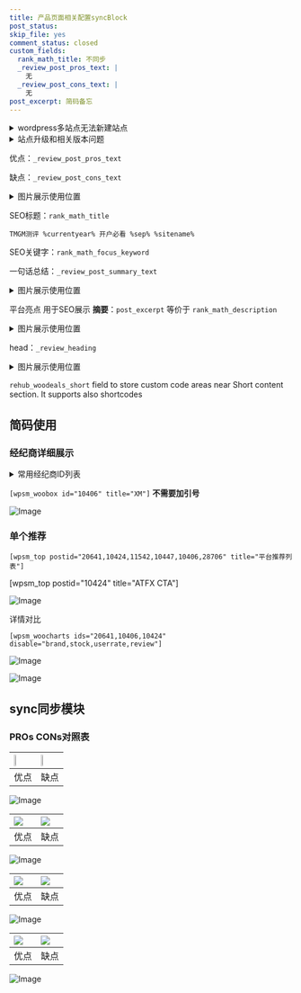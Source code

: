 ```yaml
---
title: 产品页面相关配置syncBlock
post_status: 
skip_file: yes
comment_status: closed
custom_fields:
  rank_math_title: 不同步
  _review_post_pros_text: |
    无
  _review_post_cons_text: |
    无
post_excerpt: 简码备忘
---
```

<details><summary>wordpress多站点无法新建站点</summary>

<li>和报错需要清理cookies一样的原因</li>
<li>wp-config.php里面<code>define( 'SUBDOMAIN_INSTALL', false );//子域名安装</code></li>
<li>新建子站点是用<code>define( 'SUBDOMAIN_INSTALL', true);//子域名安装</code> 完成以后，改成<code>false</code></li>
</details>

<details><summary>站点升级和相关版本问题</summary>

<p>wordpress：5.9.9
woocommerce：7.5.1
出现问题的地方：主题选项里面>><strong>Product layout >>compact style</strong></p>
<p>如何出现没有用过的字段 导致无法保存。先导出配置 然后进行修改，后面再次恢复即可。</p>
<p>出现部分字段无法显示时，需要返回默认布局后，对产品进行保存就好了。</p>
<p></p>
</details>

优点：`_review_post_pros_text`

缺点：`_review_post_cons_text`

<details><summary>图片展示使用位置</summary>

<img src="https://prod-files-secure.s3.us-west-2.amazonaws.com/39ed1227-6d7d-4570-be36-9ccd4a2c4241/f51d3d83-55d4-4bdf-9604-f37ec77ab556/Untitled.png?X-Amz-Algorithm=AWS4-HMAC-SHA256&X-Amz-Content-Sha256=UNSIGNED-PAYLOAD&X-Amz-Credential=ASIAZI2LB4665KVCRYCM%2F20250830%2Fus-west-2%2Fs3%2Faws4_request&X-Amz-Date=20250830T165529Z&X-Amz-Expires=3600&X-Amz-Security-Token=IQoJb3JpZ2luX2VjEID%2F%2F%2F%2F%2F%2F%2F%2F%2F%2FwEaCXVzLXdlc3QtMiJGMEQCIA8GgT0U2rM5%2FFbwCVAnOA%2FC4iAe2QHYLvNoe8KLCHJXAiB3dkObnZ9XJ2WbMoOE7%2F791hF7R19DbjcysrnXXRYMaSqIBAjZ%2F%2F%2F%2F%2F%2F%2F%2F%2F%2F8BEAAaDDYzNzQyMzE4MzgwNSIMgY%2F71imwAoua9WkaKtwDDa1PopO5BknNFz262fQkjeVar4Fp47ffa4gtfpUJcOqMDjZ7UwVoe1CCcUPrsN1Q3tTYh6tHeThTF29VxnFkjsBrl3cBIKFd9hoYfMQMkSm%2FxsdvyYeS1no2%2B5kiOKjsQ0l%2BZVNthD9qKT5EBc%2FRopqOhM0KHJ14MjgKa5Duk3Osq4a0GOsk8c7t9As%2FOEQ%2BUJqGtjZOoAho%2BdhpMKtkvj6%2FLkf14K6yDKxKAA2YzYmIeGGiUGEvqsgf9%2Fd21S2gs6riXLFSWmCw8SQIFvj8T%2FGdhjiUp5fr5IWKGSFjhF7DtHiOEqTY1bZ%2Fv9Finujki45wLw0w9Cbm8mTKnj5N0woIJk4Uw2BdK%2BFmkqyBuVTQLx2DnkXhV4pNdtNnlc507DFidMa4k51r0omOwov6ZE1ROtn4DVxInCLudHVEdYqu5j4J0jGsFW5utkb2pD3BDNFuUXXR6PF8kaKSbEFirKfQvdFzE0MR0ehNLyo4BhirEdKy1ITayPbjGLOgkzbudWDHcyrR%2BqJQvd57d2jsVwUY0Uc2b0om%2FMY%2F1Zj%2F2aam5LuAyratQVBl%2FSZ35DhksOAgcAD5%2BspVoe6btqmIZjGGU9j2Z%2BgD3it4ED76Hhdt7xMNd9aiFTIu99swocjMxQY6pgHXwLaOBdzIdhJEEv1vfvdUkqxB0Ky5VRos7p3ss0TlUxGb71vSjqeLsbAQ52dB%2F5qL%2F%2FMYi3TsmWiql4BPXWREecBcx2HE6%2FXqM00AHqgGdMBERaeqmwfJih5HEEbXZqfmhg1Y2WaMY0vlBtEYp3L2UhVpaaTPRMQcaJd18EJAhsqfpuJy9SR6khd87GuacBvmW1m8P2%2BAT1mtv50EN5AVkw%2FaPn%2Bt&X-Amz-Signature=5071fbc01a793a7252bc8ec42dcb08e73dbf72b990081ba35fcbda3ce0d7fda6&X-Amz-SignedHeaders=host&x-amz-checksum-mode=ENABLED&x-id=GetObject" alt="Image">
</details>

SEO标题：`rank_math_title`

`TMGM测评 %currentyear% 开户必看 %sep% %sitename%`

SEO关键字：`rank_math_focus_keyword`

一句话总结：`_review_post_summary_text`

<details><summary>图片展示使用位置</summary>

<img src="https://prod-files-secure.s3.us-west-2.amazonaws.com/39ed1227-6d7d-4570-be36-9ccd4a2c4241/4b96a922-296c-4f4e-8630-d1c870cbce01/Untitled.png?X-Amz-Algorithm=AWS4-HMAC-SHA256&X-Amz-Content-Sha256=UNSIGNED-PAYLOAD&X-Amz-Credential=ASIAZI2LB466SWG56FLU%2F20250830%2Fus-west-2%2Fs3%2Faws4_request&X-Amz-Date=20250830T165530Z&X-Amz-Expires=3600&X-Amz-Security-Token=IQoJb3JpZ2luX2VjEIH%2F%2F%2F%2F%2F%2F%2F%2F%2F%2FwEaCXVzLXdlc3QtMiJHMEUCIQCQ8diPvvIGq%2FZD8THm9Xije6jitBSyRBcki3JjMZSkwgIgDkXa47MHfXamNSs7YghDD5ivDdAD4UTTKK9SSh5q97EqiAQI2f%2F%2F%2F%2F%2F%2F%2F%2F%2F%2FARAAGgw2Mzc0MjMxODM4MDUiDMVBGUjpD2Xz7%2BOoAircA84KS9e3SU8hgNdlB9lXC8WYM1M2hqIyZBDq%2FLdtrH7jmOKoGk8vQ3SZF7ARDDixoDZtv9uCLpldaWb2w1JbbekClnMLEY8V0ayLvttpdYIsHaajH9g8Y6BWCz%2BBVmtddnwA6dbtHQNSjO8x5dJdn7Hk6J3ulmEuNxRRHWyqzVwhBatSrEHyNueaEFKSUMmrgtygJboJ2nranZz5%2BMeTDfZ3hRlInK4v%2FQpNFHGPyLdxeAGG%2Fw%2FMJC92V%2BsSgRwGrX6m6vFCLopLNf9NEhwcXF%2FkNGYvkJ%2BibxoMLj8fFsC2Xc1eNL93pcRHmMvtEvqQ5zptaQSzcu6CrSFbTrmmxUQWUW%2BoPh2sMcqwuc7l8CYWQA0F2Mowx11jvl%2B5Lb%2B0KEWfQYaVG4GPdTp3BEa3rW2GJr6be%2FTFPub%2FanwStAMGDI98Th24BUZ021HXhmFytqojuCEq8q2MpYTzawnsAGINkrjK%2BClavvW8KkkN%2BUrCoqQIfY8owbFELFANLvmitdPic2Ni239MCKx3Qr8A11nQ62KNEufCsIpqDvIhb50POzOCpsaMYtj%2BrzzkovjtI1xE4naIXlCH00rwoqE%2BsKjUt5HjHOLYcdiTA6%2B3hDeGN%2BDK0mWVrG7xtEI%2FMKrJzMUGOqUBPwGbMo%2FK5dKARNF1P2GGsauJitbBPPOI5lyuPhQqNM6U2jpAk2hyNcPklYMk1kQd9vz8QQMmqgXeVZKHvQJTo8Dr6V9KglJRGHXfG4mUK8Q%2BFU17NeY3OsVUp46Xf7TOzFnWyaQ9nVhhMVnUhAOOCPNx75%2FhaKgCtLgGrNzlpvTfzqy%2BW4q%2FKT%2BdrWn%2FW0hm5e82FY0gX4CIqogNSUsyGA5xwlF9&X-Amz-Signature=075865c2fd459fe5f371040969bd8cf079c36860a34013edcd1f6f9240c12d5c&X-Amz-SignedHeaders=host&x-amz-checksum-mode=ENABLED&x-id=GetObject" alt="Image">
</details>

平台亮点 用于SEO展示 **摘要**：`post_excerpt`  等价于 `rank_math_description`

<details><summary>图片展示使用位置</summary>

<img src="https://prod-files-secure.s3.us-west-2.amazonaws.com/39ed1227-6d7d-4570-be36-9ccd4a2c4241/1ee11f63-b60a-4dfe-a7a7-d58ff23b5d88/Untitled.png?X-Amz-Algorithm=AWS4-HMAC-SHA256&X-Amz-Content-Sha256=UNSIGNED-PAYLOAD&X-Amz-Credential=ASIAZI2LB4665HQNXQZV%2F20250830%2Fus-west-2%2Fs3%2Faws4_request&X-Amz-Date=20250830T165530Z&X-Amz-Expires=3600&X-Amz-Security-Token=IQoJb3JpZ2luX2VjEIH%2F%2F%2F%2F%2F%2F%2F%2F%2F%2FwEaCXVzLXdlc3QtMiJIMEYCIQD%2BdPPgvfNOP%2BQ36HLUCkr%2Fk9EZ7L0QmpjcyGeMPykOvwIhAIH65ToMx43ba5tI8Qo96zDXSRYrSyrfit1%2F9y1c2oYnKogECNn%2F%2F%2F%2F%2F%2F%2F%2F%2F%2FwEQABoMNjM3NDIzMTgzODA1IgyH16zLTQ3rsqzkDSgq3ANVguC%2F0RZa%2BtjDjClcJFCkr%2FU%2FrKWPevdMHe4YdVZL9G%2FUsjN0mh%2B%2FhNXeYAw%2Br6Kfwr6y9GSBSpizhC7%2FLUqHxxD4pe3GZ6k%2BHLZ36lX6%2FEKFPkdg6w492B0sGwR9GS1TkRf0j7MruEkbFznzMSgC79FuyIjF4h6Nrrx9t25YcQ8%2F%2FL3bDnoSrQvk17bGHrb25XfsYP0rt3UFv2yLdmOaPCQF2m6m7Rd4CgvqBnZt3FRKjaUftzutLx56A55IdrzTwGujgPAlnpnqnbzwPZf8E3zHJUwJzVKpnJoYXnl97bmgLMEFHCdVSu7esHOV7Mzks3zEPLEfr9zlwVLvCcyEvmvfB0MTvvMEe%2BS%2FMTbFIRqlvdohbZw7tza%2F3rJVTLD73cUzyWLnuo3pUgg6CB6ky6UK4BblBzXyXhak%2F1BBJh3lX7%2FQOH7l1tb5GidKcAwO2A8PCmNW5TWOmFEsiNMDTEeyzB2hCyMWLHTkfEeJI6amcYTXsZiiguVEAhjHjWrUd3oSHk7qneQLTiNKOXtSmCWA5CqaS8D%2FVYeHT5AFGM6cq4SQ8qhLVAo7ARWySX72aEAaPO7nRzwSi9HmxQSFYQMbvocM8YSkdiWSVyT2VasHs62PI6iwufziJzCAyczFBjqkAQKgd8WLU61W7YLjg03Lb0j78pG%2FiUGFZUOZLtIrXIhKoBmQ2hhyuBZdr6rrH8spgklF4Xu4eUvWwNshrGUPrTd7f5BIuoNeOMrPYqave0NgHzAQUaMU3DycSeCc4Yjo7fR7gx09Z4bawQoEiU93M%2FA3kt%2BSE3Umyn%2FwjDOuG2drGBM0nxcQZu3hI6tLXCFj%2Bd2I7hbiMSkxuG5BEnPkRJYQEr8h&X-Amz-Signature=7c28a241f83b954440f0d59a3d7fc1ed587fb5e78f12889386c99fb722cdf464&X-Amz-SignedHeaders=host&x-amz-checksum-mode=ENABLED&x-id=GetObject" alt="Image">
<img src="https://prod-files-secure.s3.us-west-2.amazonaws.com/39ed1227-6d7d-4570-be36-9ccd4a2c4241/ad4118b5-78d8-4fbe-801e-3b29b5d99c01/Untitled.png?X-Amz-Algorithm=AWS4-HMAC-SHA256&X-Amz-Content-Sha256=UNSIGNED-PAYLOAD&X-Amz-Credential=ASIAZI2LB4665HQNXQZV%2F20250830%2Fus-west-2%2Fs3%2Faws4_request&X-Amz-Date=20250830T165530Z&X-Amz-Expires=3600&X-Amz-Security-Token=IQoJb3JpZ2luX2VjEIH%2F%2F%2F%2F%2F%2F%2F%2F%2F%2FwEaCXVzLXdlc3QtMiJIMEYCIQD%2BdPPgvfNOP%2BQ36HLUCkr%2Fk9EZ7L0QmpjcyGeMPykOvwIhAIH65ToMx43ba5tI8Qo96zDXSRYrSyrfit1%2F9y1c2oYnKogECNn%2F%2F%2F%2F%2F%2F%2F%2F%2F%2FwEQABoMNjM3NDIzMTgzODA1IgyH16zLTQ3rsqzkDSgq3ANVguC%2F0RZa%2BtjDjClcJFCkr%2FU%2FrKWPevdMHe4YdVZL9G%2FUsjN0mh%2B%2FhNXeYAw%2Br6Kfwr6y9GSBSpizhC7%2FLUqHxxD4pe3GZ6k%2BHLZ36lX6%2FEKFPkdg6w492B0sGwR9GS1TkRf0j7MruEkbFznzMSgC79FuyIjF4h6Nrrx9t25YcQ8%2F%2FL3bDnoSrQvk17bGHrb25XfsYP0rt3UFv2yLdmOaPCQF2m6m7Rd4CgvqBnZt3FRKjaUftzutLx56A55IdrzTwGujgPAlnpnqnbzwPZf8E3zHJUwJzVKpnJoYXnl97bmgLMEFHCdVSu7esHOV7Mzks3zEPLEfr9zlwVLvCcyEvmvfB0MTvvMEe%2BS%2FMTbFIRqlvdohbZw7tza%2F3rJVTLD73cUzyWLnuo3pUgg6CB6ky6UK4BblBzXyXhak%2F1BBJh3lX7%2FQOH7l1tb5GidKcAwO2A8PCmNW5TWOmFEsiNMDTEeyzB2hCyMWLHTkfEeJI6amcYTXsZiiguVEAhjHjWrUd3oSHk7qneQLTiNKOXtSmCWA5CqaS8D%2FVYeHT5AFGM6cq4SQ8qhLVAo7ARWySX72aEAaPO7nRzwSi9HmxQSFYQMbvocM8YSkdiWSVyT2VasHs62PI6iwufziJzCAyczFBjqkAQKgd8WLU61W7YLjg03Lb0j78pG%2FiUGFZUOZLtIrXIhKoBmQ2hhyuBZdr6rrH8spgklF4Xu4eUvWwNshrGUPrTd7f5BIuoNeOMrPYqave0NgHzAQUaMU3DycSeCc4Yjo7fR7gx09Z4bawQoEiU93M%2FA3kt%2BSE3Umyn%2FwjDOuG2drGBM0nxcQZu3hI6tLXCFj%2Bd2I7hbiMSkxuG5BEnPkRJYQEr8h&X-Amz-Signature=04be096ff7563a754e79adecfb0f7f7198aafb45e72f25dec11bf34178945237&X-Amz-SignedHeaders=host&x-amz-checksum-mode=ENABLED&x-id=GetObject" alt="Image">
<img src="https://prod-files-secure.s3.us-west-2.amazonaws.com/39ed1227-6d7d-4570-be36-9ccd4a2c4241/a38cf7c9-a79c-4b64-9e94-13589fe0758b/Untitled.png?X-Amz-Algorithm=AWS4-HMAC-SHA256&X-Amz-Content-Sha256=UNSIGNED-PAYLOAD&X-Amz-Credential=ASIAZI2LB4665HQNXQZV%2F20250830%2Fus-west-2%2Fs3%2Faws4_request&X-Amz-Date=20250830T165530Z&X-Amz-Expires=3600&X-Amz-Security-Token=IQoJb3JpZ2luX2VjEIH%2F%2F%2F%2F%2F%2F%2F%2F%2F%2FwEaCXVzLXdlc3QtMiJIMEYCIQD%2BdPPgvfNOP%2BQ36HLUCkr%2Fk9EZ7L0QmpjcyGeMPykOvwIhAIH65ToMx43ba5tI8Qo96zDXSRYrSyrfit1%2F9y1c2oYnKogECNn%2F%2F%2F%2F%2F%2F%2F%2F%2F%2FwEQABoMNjM3NDIzMTgzODA1IgyH16zLTQ3rsqzkDSgq3ANVguC%2F0RZa%2BtjDjClcJFCkr%2FU%2FrKWPevdMHe4YdVZL9G%2FUsjN0mh%2B%2FhNXeYAw%2Br6Kfwr6y9GSBSpizhC7%2FLUqHxxD4pe3GZ6k%2BHLZ36lX6%2FEKFPkdg6w492B0sGwR9GS1TkRf0j7MruEkbFznzMSgC79FuyIjF4h6Nrrx9t25YcQ8%2F%2FL3bDnoSrQvk17bGHrb25XfsYP0rt3UFv2yLdmOaPCQF2m6m7Rd4CgvqBnZt3FRKjaUftzutLx56A55IdrzTwGujgPAlnpnqnbzwPZf8E3zHJUwJzVKpnJoYXnl97bmgLMEFHCdVSu7esHOV7Mzks3zEPLEfr9zlwVLvCcyEvmvfB0MTvvMEe%2BS%2FMTbFIRqlvdohbZw7tza%2F3rJVTLD73cUzyWLnuo3pUgg6CB6ky6UK4BblBzXyXhak%2F1BBJh3lX7%2FQOH7l1tb5GidKcAwO2A8PCmNW5TWOmFEsiNMDTEeyzB2hCyMWLHTkfEeJI6amcYTXsZiiguVEAhjHjWrUd3oSHk7qneQLTiNKOXtSmCWA5CqaS8D%2FVYeHT5AFGM6cq4SQ8qhLVAo7ARWySX72aEAaPO7nRzwSi9HmxQSFYQMbvocM8YSkdiWSVyT2VasHs62PI6iwufziJzCAyczFBjqkAQKgd8WLU61W7YLjg03Lb0j78pG%2FiUGFZUOZLtIrXIhKoBmQ2hhyuBZdr6rrH8spgklF4Xu4eUvWwNshrGUPrTd7f5BIuoNeOMrPYqave0NgHzAQUaMU3DycSeCc4Yjo7fR7gx09Z4bawQoEiU93M%2FA3kt%2BSE3Umyn%2FwjDOuG2drGBM0nxcQZu3hI6tLXCFj%2Bd2I7hbiMSkxuG5BEnPkRJYQEr8h&X-Amz-Signature=4676406a02951d39b7d4b9d0430015503788cc75bf17e11ecac1ca582c67fe37&X-Amz-SignedHeaders=host&x-amz-checksum-mode=ENABLED&x-id=GetObject" alt="Image">
<img src="https://prod-files-secure.s3.us-west-2.amazonaws.com/39ed1227-6d7d-4570-be36-9ccd4a2c4241/7da6fc1e-d2ac-42ae-8c75-cb5749aa18f6/Untitled.png?X-Amz-Algorithm=AWS4-HMAC-SHA256&X-Amz-Content-Sha256=UNSIGNED-PAYLOAD&X-Amz-Credential=ASIAZI2LB4665HQNXQZV%2F20250830%2Fus-west-2%2Fs3%2Faws4_request&X-Amz-Date=20250830T165530Z&X-Amz-Expires=3600&X-Amz-Security-Token=IQoJb3JpZ2luX2VjEIH%2F%2F%2F%2F%2F%2F%2F%2F%2F%2FwEaCXVzLXdlc3QtMiJIMEYCIQD%2BdPPgvfNOP%2BQ36HLUCkr%2Fk9EZ7L0QmpjcyGeMPykOvwIhAIH65ToMx43ba5tI8Qo96zDXSRYrSyrfit1%2F9y1c2oYnKogECNn%2F%2F%2F%2F%2F%2F%2F%2F%2F%2FwEQABoMNjM3NDIzMTgzODA1IgyH16zLTQ3rsqzkDSgq3ANVguC%2F0RZa%2BtjDjClcJFCkr%2FU%2FrKWPevdMHe4YdVZL9G%2FUsjN0mh%2B%2FhNXeYAw%2Br6Kfwr6y9GSBSpizhC7%2FLUqHxxD4pe3GZ6k%2BHLZ36lX6%2FEKFPkdg6w492B0sGwR9GS1TkRf0j7MruEkbFznzMSgC79FuyIjF4h6Nrrx9t25YcQ8%2F%2FL3bDnoSrQvk17bGHrb25XfsYP0rt3UFv2yLdmOaPCQF2m6m7Rd4CgvqBnZt3FRKjaUftzutLx56A55IdrzTwGujgPAlnpnqnbzwPZf8E3zHJUwJzVKpnJoYXnl97bmgLMEFHCdVSu7esHOV7Mzks3zEPLEfr9zlwVLvCcyEvmvfB0MTvvMEe%2BS%2FMTbFIRqlvdohbZw7tza%2F3rJVTLD73cUzyWLnuo3pUgg6CB6ky6UK4BblBzXyXhak%2F1BBJh3lX7%2FQOH7l1tb5GidKcAwO2A8PCmNW5TWOmFEsiNMDTEeyzB2hCyMWLHTkfEeJI6amcYTXsZiiguVEAhjHjWrUd3oSHk7qneQLTiNKOXtSmCWA5CqaS8D%2FVYeHT5AFGM6cq4SQ8qhLVAo7ARWySX72aEAaPO7nRzwSi9HmxQSFYQMbvocM8YSkdiWSVyT2VasHs62PI6iwufziJzCAyczFBjqkAQKgd8WLU61W7YLjg03Lb0j78pG%2FiUGFZUOZLtIrXIhKoBmQ2hhyuBZdr6rrH8spgklF4Xu4eUvWwNshrGUPrTd7f5BIuoNeOMrPYqave0NgHzAQUaMU3DycSeCc4Yjo7fR7gx09Z4bawQoEiU93M%2FA3kt%2BSE3Umyn%2FwjDOuG2drGBM0nxcQZu3hI6tLXCFj%2Bd2I7hbiMSkxuG5BEnPkRJYQEr8h&X-Amz-Signature=24c6590e89b05f9e7afd42978e859fe89a6931303ffb933bc919c6c6c9f1bb55&X-Amz-SignedHeaders=host&x-amz-checksum-mode=ENABLED&x-id=GetObject" alt="Image">
<img src="https://prod-files-secure.s3.us-west-2.amazonaws.com/39ed1227-6d7d-4570-be36-9ccd4a2c4241/7e97f40a-eaee-47f5-b2f9-475f96808fa7/Untitled.png?X-Amz-Algorithm=AWS4-HMAC-SHA256&X-Amz-Content-Sha256=UNSIGNED-PAYLOAD&X-Amz-Credential=ASIAZI2LB4665HQNXQZV%2F20250830%2Fus-west-2%2Fs3%2Faws4_request&X-Amz-Date=20250830T165530Z&X-Amz-Expires=3600&X-Amz-Security-Token=IQoJb3JpZ2luX2VjEIH%2F%2F%2F%2F%2F%2F%2F%2F%2F%2FwEaCXVzLXdlc3QtMiJIMEYCIQD%2BdPPgvfNOP%2BQ36HLUCkr%2Fk9EZ7L0QmpjcyGeMPykOvwIhAIH65ToMx43ba5tI8Qo96zDXSRYrSyrfit1%2F9y1c2oYnKogECNn%2F%2F%2F%2F%2F%2F%2F%2F%2F%2FwEQABoMNjM3NDIzMTgzODA1IgyH16zLTQ3rsqzkDSgq3ANVguC%2F0RZa%2BtjDjClcJFCkr%2FU%2FrKWPevdMHe4YdVZL9G%2FUsjN0mh%2B%2FhNXeYAw%2Br6Kfwr6y9GSBSpizhC7%2FLUqHxxD4pe3GZ6k%2BHLZ36lX6%2FEKFPkdg6w492B0sGwR9GS1TkRf0j7MruEkbFznzMSgC79FuyIjF4h6Nrrx9t25YcQ8%2F%2FL3bDnoSrQvk17bGHrb25XfsYP0rt3UFv2yLdmOaPCQF2m6m7Rd4CgvqBnZt3FRKjaUftzutLx56A55IdrzTwGujgPAlnpnqnbzwPZf8E3zHJUwJzVKpnJoYXnl97bmgLMEFHCdVSu7esHOV7Mzks3zEPLEfr9zlwVLvCcyEvmvfB0MTvvMEe%2BS%2FMTbFIRqlvdohbZw7tza%2F3rJVTLD73cUzyWLnuo3pUgg6CB6ky6UK4BblBzXyXhak%2F1BBJh3lX7%2FQOH7l1tb5GidKcAwO2A8PCmNW5TWOmFEsiNMDTEeyzB2hCyMWLHTkfEeJI6amcYTXsZiiguVEAhjHjWrUd3oSHk7qneQLTiNKOXtSmCWA5CqaS8D%2FVYeHT5AFGM6cq4SQ8qhLVAo7ARWySX72aEAaPO7nRzwSi9HmxQSFYQMbvocM8YSkdiWSVyT2VasHs62PI6iwufziJzCAyczFBjqkAQKgd8WLU61W7YLjg03Lb0j78pG%2FiUGFZUOZLtIrXIhKoBmQ2hhyuBZdr6rrH8spgklF4Xu4eUvWwNshrGUPrTd7f5BIuoNeOMrPYqave0NgHzAQUaMU3DycSeCc4Yjo7fR7gx09Z4bawQoEiU93M%2FA3kt%2BSE3Umyn%2FwjDOuG2drGBM0nxcQZu3hI6tLXCFj%2Bd2I7hbiMSkxuG5BEnPkRJYQEr8h&X-Amz-Signature=19230e7bd14184ea080fd9129386c99cc65b59b0a40f5e7a502a4647bf0fdd3f&X-Amz-SignedHeaders=host&x-amz-checksum-mode=ENABLED&x-id=GetObject" alt="Image">
</details>

head：`_review_heading`

<details><summary>图片展示使用位置</summary>

<img src="https://prod-files-secure.s3.us-west-2.amazonaws.com/39ed1227-6d7d-4570-be36-9ccd4a2c4241/3a4650ad-9887-415c-889a-edd51fa54f27/Untitled.png?X-Amz-Algorithm=AWS4-HMAC-SHA256&X-Amz-Content-Sha256=UNSIGNED-PAYLOAD&X-Amz-Credential=ASIAZI2LB466QTOGVWOX%2F20250830%2Fus-west-2%2Fs3%2Faws4_request&X-Amz-Date=20250830T165530Z&X-Amz-Expires=3600&X-Amz-Security-Token=IQoJb3JpZ2luX2VjEIH%2F%2F%2F%2F%2F%2F%2F%2F%2F%2FwEaCXVzLXdlc3QtMiJIMEYCIQCuGAk6wcRVQy90T4J2weh5914tv%2FPpMSeE60c3CJxrQwIhANVf8IX%2BceLWtEBAjI5sg7ycO4m0znI9KrtML9SvaMVgKogECNn%2F%2F%2F%2F%2F%2F%2F%2F%2F%2FwEQABoMNjM3NDIzMTgzODA1IgxMdplImG0AaoIefLYq3AOuNOdIGXB%2B0ixsmUYJD3QtvXwZwo6wNi2zzAXoBY%2FEf86z6wiNugm0428zj4tCQhSDoUHh3nYpKzn9V5LsBicmtB0x4sVPhKmY%2FvxpUPiZadb%2BikFjgf5uMMjwW%2F82Ma%2Fy0fCuKCK0BIOlevCO2WbEH%2BqRb79NliTvIVc364RNQrH9uo4IQ7jrRYtnES8w2zrHglyd%2FEr%2B5wJ2nmWxkN9uk5NwsQNl8BCUUPQtf%2FcChyfxt%2FqtbBaaTN83jVs32n7c4l5QYSKleyp0pg3C94YZ0ig9kyZYzLjsw4YjpBE96YWQR2D2GBqEAbpDEdRF8kJ9JRFsxrmPyNXJ%2BYcMikjFeM%2FuaEXziI4oAqHOER1KssvzZCeXTZCmM0iIvBVtIibVPvoIIEOgc7NCnL%2BEk0qXCWJKlcbQwqaom6lhXtmudmsGX71tw%2FjIX7ehByr31ZgldbVwx7vujwqxJThkxVRyv19pl5biPestEQwpk4%2FZ5vZloPDW4A8DiV9PMaXQHNGRlnGs1BUgv2GQdz%2FDDAHAHTxYmiukr5XL3T%2BYdTo6iN8UI89EUR5%2Bbww6atqqHXugrGgZeAl%2BfXm7Bn320rgqNFv1A88sqjtj6v7TByXZIKaPikuCY2RnGP8Z7zD%2FyMzFBjqkAUghdJGcREI39mT9Ynkpsi6P6HlX4e7P4YUnfbDynza%2BPQ7mL4cRTr2mZMLMVFKe7JKh5nOhsUSdqnBL4oj0Ydu36ZMx4892Ielc8XOR2kqHFQqbxPwO2Rql8V1uhVwJ%2BakvL9T%2FvCWp0u3HmXaj4FW4LW6b3qeObhRw3wwi%2FIpKjgDje%2FMNKLPOUM9KUZz%2FCDtTU8LVi9j7VsAYz8YgFWOBlnLS&X-Amz-Signature=029fb4b61a962cd35fa09aa2db4203853ac480c99d251a3508e00d06c005da66&X-Amz-SignedHeaders=host&x-amz-checksum-mode=ENABLED&x-id=GetObject" alt="Image">
</details>

`rehub_woodeals_short`	field to store custom code areas near Short content section. It supports also shortcodes



## 简码使用

### 经纪商详细展示

<details><summary>常用经纪商ID列表</summary>

<pre><code class="php">嘉盛 ===> 20641  [wpsm_woobox id="20641" title="嘉盛"]
易信easymarkets ===> 11542  [wpsm_woobox id="11542" title="易信easymarkets"]
ATFX外汇 ===> 10424  [wpsm_woobox id="10424" title="ATFX"]
XM ===> 10406  [wpsm_woobox id="10406" title="XM"]
TMGM ===> 29622  [wpsm_woobox id="29622" title="TMGM"]
HYCM ===> 10447  [wpsm_woobox id="10447" title="HYCM"]
fpmarkets澳福外汇 ===> 20639  [wpsm_woobox id="20639" title="fpmarkets澳福外汇"]</code></pre>
</details>

`[wpsm_woobox id="10406" title="XM"]` **不需要加引号**

![Image](https://prod-files-secure.s3.us-west-2.amazonaws.com/39ed1227-6d7d-4570-be36-9ccd4a2c4241/4f898f9d-0fa7-4e43-acd3-ac6bc7be575a/Untitled.png?X-Amz-Algorithm=AWS4-HMAC-SHA256&X-Amz-Content-Sha256=UNSIGNED-PAYLOAD&X-Amz-Credential=ASIAZI2LB466VNHJQHMG%2F20250830%2Fus-west-2%2Fs3%2Faws4_request&X-Amz-Date=20250830T165528Z&X-Amz-Expires=3600&X-Amz-Security-Token=IQoJb3JpZ2luX2VjEIH%2F%2F%2F%2F%2F%2F%2F%2F%2F%2FwEaCXVzLXdlc3QtMiJGMEQCIHLBDqEr5DlW7m8KLwTNcP2uKdmq3Usq2Hwmm2teD5gFAiBe6gAcbFkmjt4SkVjO53U2pRNvcM%2FB4mnSMkJ%2B16gs3CqIBAjZ%2F%2F%2F%2F%2F%2F%2F%2F%2F%2F8BEAAaDDYzNzQyMzE4MzgwNSIMTsXKEYuHXyiVeahNKtwD8dQG2jA6o8NonZ%2FCJrTMPFXqbeTx5YpV2%2FSP8roJeMt0JDBbVTRWuyxIooNo36bv7bMJb0uL1yqloSUvJj0ZF2PLnRSZ1gv0UORxrL4EPValnqonXTl6QZGUHWwPbreetmeH6Q9kpraO6MkH6A8exmjLjoBPdbZPL8DD%2BLNlFXM1WH%2FxAfdBx78Gm9tDe1pdpPp53G2GiN0Yy%2BFdqgEL4WbKLSnvWT%2BXAgFkKFgZEJrIfeV0CVx7PTZJ8x%2FRpHTq%2B5lqqYCuodpbJmSUVQNUqe3nZzrQ0qNMzihger5YbYBuBe6dQ2tQLcmYGl81rK58SdHG9ZKgnaKeDINDyJPwrQQT2WKzDIPZg6ae1X5%2B3SYxhguInAl6vzE4naztJD%2F5O2SsefR6%2BjGtqq773rDxmsRlCYhJjapplKm3NQqDuOV5U7GA5DmbNyFkPJsw1sruj56O3hCAyZSzi%2F9UI3bYkA3D6tfOQ4WM%2BVN6uZiDxCIW%2F%2BeR8D1qw1Yn3%2FTJT0GNA5VROEgrGswNao7aBnIWJQGyjYnEJbd8ABpyeSvMuMAjB5vXYR%2F2MqSuejdjXUNUMjyW56JTFHY2p4rVY%2Bzun7%2BxYqaJl%2BQvh9IqNR%2B2IGnsxZey3UsGKFgwuRUwh8nMxQY6pgFCmkjNQ%2FLmkcX1Azad59QzPNMz%2BjDB0qeVQx1wbYNGRwjoyD6aN7mLYbd%2FuDo2WFPjqtZBCZvJUZwCZNlkH5ts0EOkt%2BQX51r66gfBvM9g0tTroLDZcayCKHb%2B%2BWi21erkdFmBDs2oTEBcxc4X%2BWCD1jcuJJRZHhiADm%2BPxMum1PAcFTdn8DBN8V3UQobF7KMlNH8wJY18GM%2FUBWgLogxDkJgqcy1S&X-Amz-Signature=6458ecffb81560754ee3e71a0d335b5d3f2b350c85686d0991113bae45a4145c&X-Amz-SignedHeaders=host&x-amz-checksum-mode=ENABLED&x-id=GetObject)

### 单个推荐
`[wpsm_top postid="20641,10424,11542,10447,10406,28706" title="平台推荐列表"]`

[wpsm_top postid="10424" title="ATFX CTA"]

![Image](https://prod-files-secure.s3.us-west-2.amazonaws.com/39ed1227-6d7d-4570-be36-9ccd4a2c4241/5ac620dc-51a8-48b6-b55d-91f47299193c/Untitled.png?X-Amz-Algorithm=AWS4-HMAC-SHA256&X-Amz-Content-Sha256=UNSIGNED-PAYLOAD&X-Amz-Credential=ASIAZI2LB466VNHJQHMG%2F20250830%2Fus-west-2%2Fs3%2Faws4_request&X-Amz-Date=20250830T165528Z&X-Amz-Expires=3600&X-Amz-Security-Token=IQoJb3JpZ2luX2VjEIH%2F%2F%2F%2F%2F%2F%2F%2F%2F%2FwEaCXVzLXdlc3QtMiJGMEQCIHLBDqEr5DlW7m8KLwTNcP2uKdmq3Usq2Hwmm2teD5gFAiBe6gAcbFkmjt4SkVjO53U2pRNvcM%2FB4mnSMkJ%2B16gs3CqIBAjZ%2F%2F%2F%2F%2F%2F%2F%2F%2F%2F8BEAAaDDYzNzQyMzE4MzgwNSIMTsXKEYuHXyiVeahNKtwD8dQG2jA6o8NonZ%2FCJrTMPFXqbeTx5YpV2%2FSP8roJeMt0JDBbVTRWuyxIooNo36bv7bMJb0uL1yqloSUvJj0ZF2PLnRSZ1gv0UORxrL4EPValnqonXTl6QZGUHWwPbreetmeH6Q9kpraO6MkH6A8exmjLjoBPdbZPL8DD%2BLNlFXM1WH%2FxAfdBx78Gm9tDe1pdpPp53G2GiN0Yy%2BFdqgEL4WbKLSnvWT%2BXAgFkKFgZEJrIfeV0CVx7PTZJ8x%2FRpHTq%2B5lqqYCuodpbJmSUVQNUqe3nZzrQ0qNMzihger5YbYBuBe6dQ2tQLcmYGl81rK58SdHG9ZKgnaKeDINDyJPwrQQT2WKzDIPZg6ae1X5%2B3SYxhguInAl6vzE4naztJD%2F5O2SsefR6%2BjGtqq773rDxmsRlCYhJjapplKm3NQqDuOV5U7GA5DmbNyFkPJsw1sruj56O3hCAyZSzi%2F9UI3bYkA3D6tfOQ4WM%2BVN6uZiDxCIW%2F%2BeR8D1qw1Yn3%2FTJT0GNA5VROEgrGswNao7aBnIWJQGyjYnEJbd8ABpyeSvMuMAjB5vXYR%2F2MqSuejdjXUNUMjyW56JTFHY2p4rVY%2Bzun7%2BxYqaJl%2BQvh9IqNR%2B2IGnsxZey3UsGKFgwuRUwh8nMxQY6pgFCmkjNQ%2FLmkcX1Azad59QzPNMz%2BjDB0qeVQx1wbYNGRwjoyD6aN7mLYbd%2FuDo2WFPjqtZBCZvJUZwCZNlkH5ts0EOkt%2BQX51r66gfBvM9g0tTroLDZcayCKHb%2B%2BWi21erkdFmBDs2oTEBcxc4X%2BWCD1jcuJJRZHhiADm%2BPxMum1PAcFTdn8DBN8V3UQobF7KMlNH8wJY18GM%2FUBWgLogxDkJgqcy1S&X-Amz-Signature=2981008aa00e867dce1536065d3c70ec73f84e40bf6a726881e42f5e750c7686&X-Amz-SignedHeaders=host&x-amz-checksum-mode=ENABLED&x-id=GetObject)

详情对比

`[wpsm_woocharts ids="20641,10406,10424" disable="brand,stock,userrate,review"]`

![Image](https://prod-files-secure.s3.us-west-2.amazonaws.com/39ed1227-6d7d-4570-be36-9ccd4a2c4241/bf3ba45f-b9f3-4295-8aef-b4a495fd25f4/Untitled.png?X-Amz-Algorithm=AWS4-HMAC-SHA256&X-Amz-Content-Sha256=UNSIGNED-PAYLOAD&X-Amz-Credential=ASIAZI2LB466VNHJQHMG%2F20250830%2Fus-west-2%2Fs3%2Faws4_request&X-Amz-Date=20250830T165528Z&X-Amz-Expires=3600&X-Amz-Security-Token=IQoJb3JpZ2luX2VjEIH%2F%2F%2F%2F%2F%2F%2F%2F%2F%2FwEaCXVzLXdlc3QtMiJGMEQCIHLBDqEr5DlW7m8KLwTNcP2uKdmq3Usq2Hwmm2teD5gFAiBe6gAcbFkmjt4SkVjO53U2pRNvcM%2FB4mnSMkJ%2B16gs3CqIBAjZ%2F%2F%2F%2F%2F%2F%2F%2F%2F%2F8BEAAaDDYzNzQyMzE4MzgwNSIMTsXKEYuHXyiVeahNKtwD8dQG2jA6o8NonZ%2FCJrTMPFXqbeTx5YpV2%2FSP8roJeMt0JDBbVTRWuyxIooNo36bv7bMJb0uL1yqloSUvJj0ZF2PLnRSZ1gv0UORxrL4EPValnqonXTl6QZGUHWwPbreetmeH6Q9kpraO6MkH6A8exmjLjoBPdbZPL8DD%2BLNlFXM1WH%2FxAfdBx78Gm9tDe1pdpPp53G2GiN0Yy%2BFdqgEL4WbKLSnvWT%2BXAgFkKFgZEJrIfeV0CVx7PTZJ8x%2FRpHTq%2B5lqqYCuodpbJmSUVQNUqe3nZzrQ0qNMzihger5YbYBuBe6dQ2tQLcmYGl81rK58SdHG9ZKgnaKeDINDyJPwrQQT2WKzDIPZg6ae1X5%2B3SYxhguInAl6vzE4naztJD%2F5O2SsefR6%2BjGtqq773rDxmsRlCYhJjapplKm3NQqDuOV5U7GA5DmbNyFkPJsw1sruj56O3hCAyZSzi%2F9UI3bYkA3D6tfOQ4WM%2BVN6uZiDxCIW%2F%2BeR8D1qw1Yn3%2FTJT0GNA5VROEgrGswNao7aBnIWJQGyjYnEJbd8ABpyeSvMuMAjB5vXYR%2F2MqSuejdjXUNUMjyW56JTFHY2p4rVY%2Bzun7%2BxYqaJl%2BQvh9IqNR%2B2IGnsxZey3UsGKFgwuRUwh8nMxQY6pgFCmkjNQ%2FLmkcX1Azad59QzPNMz%2BjDB0qeVQx1wbYNGRwjoyD6aN7mLYbd%2FuDo2WFPjqtZBCZvJUZwCZNlkH5ts0EOkt%2BQX51r66gfBvM9g0tTroLDZcayCKHb%2B%2BWi21erkdFmBDs2oTEBcxc4X%2BWCD1jcuJJRZHhiADm%2BPxMum1PAcFTdn8DBN8V3UQobF7KMlNH8wJY18GM%2FUBWgLogxDkJgqcy1S&X-Amz-Signature=74b3f499d4ac48ea33f3b27168c85619f656907bbf2142fc0a73c9796b5f5a58&X-Amz-SignedHeaders=host&x-amz-checksum-mode=ENABLED&x-id=GetObject)

![Image](https://prod-files-secure.s3.us-west-2.amazonaws.com/39ed1227-6d7d-4570-be36-9ccd4a2c4241/30bc56ef-f383-4b48-9768-2ebc9e436ec0/Untitled.png?X-Amz-Algorithm=AWS4-HMAC-SHA256&X-Amz-Content-Sha256=UNSIGNED-PAYLOAD&X-Amz-Credential=ASIAZI2LB466VNHJQHMG%2F20250830%2Fus-west-2%2Fs3%2Faws4_request&X-Amz-Date=20250830T165528Z&X-Amz-Expires=3600&X-Amz-Security-Token=IQoJb3JpZ2luX2VjEIH%2F%2F%2F%2F%2F%2F%2F%2F%2F%2FwEaCXVzLXdlc3QtMiJGMEQCIHLBDqEr5DlW7m8KLwTNcP2uKdmq3Usq2Hwmm2teD5gFAiBe6gAcbFkmjt4SkVjO53U2pRNvcM%2FB4mnSMkJ%2B16gs3CqIBAjZ%2F%2F%2F%2F%2F%2F%2F%2F%2F%2F8BEAAaDDYzNzQyMzE4MzgwNSIMTsXKEYuHXyiVeahNKtwD8dQG2jA6o8NonZ%2FCJrTMPFXqbeTx5YpV2%2FSP8roJeMt0JDBbVTRWuyxIooNo36bv7bMJb0uL1yqloSUvJj0ZF2PLnRSZ1gv0UORxrL4EPValnqonXTl6QZGUHWwPbreetmeH6Q9kpraO6MkH6A8exmjLjoBPdbZPL8DD%2BLNlFXM1WH%2FxAfdBx78Gm9tDe1pdpPp53G2GiN0Yy%2BFdqgEL4WbKLSnvWT%2BXAgFkKFgZEJrIfeV0CVx7PTZJ8x%2FRpHTq%2B5lqqYCuodpbJmSUVQNUqe3nZzrQ0qNMzihger5YbYBuBe6dQ2tQLcmYGl81rK58SdHG9ZKgnaKeDINDyJPwrQQT2WKzDIPZg6ae1X5%2B3SYxhguInAl6vzE4naztJD%2F5O2SsefR6%2BjGtqq773rDxmsRlCYhJjapplKm3NQqDuOV5U7GA5DmbNyFkPJsw1sruj56O3hCAyZSzi%2F9UI3bYkA3D6tfOQ4WM%2BVN6uZiDxCIW%2F%2BeR8D1qw1Yn3%2FTJT0GNA5VROEgrGswNao7aBnIWJQGyjYnEJbd8ABpyeSvMuMAjB5vXYR%2F2MqSuejdjXUNUMjyW56JTFHY2p4rVY%2Bzun7%2BxYqaJl%2BQvh9IqNR%2B2IGnsxZey3UsGKFgwuRUwh8nMxQY6pgFCmkjNQ%2FLmkcX1Azad59QzPNMz%2BjDB0qeVQx1wbYNGRwjoyD6aN7mLYbd%2FuDo2WFPjqtZBCZvJUZwCZNlkH5ts0EOkt%2BQX51r66gfBvM9g0tTroLDZcayCKHb%2B%2BWi21erkdFmBDs2oTEBcxc4X%2BWCD1jcuJJRZHhiADm%2BPxMum1PAcFTdn8DBN8V3UQobF7KMlNH8wJY18GM%2FUBWgLogxDkJgqcy1S&X-Amz-Signature=9be1a510878e88e7e1816f2a5512f86445629cdf786a83a582d782921c3bdb07&X-Amz-SignedHeaders=host&x-amz-checksum-mode=ENABLED&x-id=GetObject)

## sync同步模块

### PROs CONs对照表

| <img src="https://cdn.ifttt.fun/gh/jarlin8/OSS@main/icons/customize/pros.svg" height="auto" width="37.3%"> | <img src="https://cdn.ifttt.fun/gh/jarlin8/OSS@main/icons/customize/cons.svg" height="auto" width="28.8%"> |
| :--- | :--- |
| 优点 | 缺点 |

![Image](https://prod-files-secure.s3.us-west-2.amazonaws.com/39ed1227-6d7d-4570-be36-9ccd4a2c4241/8742b755-dfb5-4004-9a5f-d6e561664bd8/Untitled.png?X-Amz-Algorithm=AWS4-HMAC-SHA256&X-Amz-Content-Sha256=UNSIGNED-PAYLOAD&X-Amz-Credential=ASIAZI2LB466VNHJQHMG%2F20250830%2Fus-west-2%2Fs3%2Faws4_request&X-Amz-Date=20250830T165528Z&X-Amz-Expires=3600&X-Amz-Security-Token=IQoJb3JpZ2luX2VjEIH%2F%2F%2F%2F%2F%2F%2F%2F%2F%2FwEaCXVzLXdlc3QtMiJGMEQCIHLBDqEr5DlW7m8KLwTNcP2uKdmq3Usq2Hwmm2teD5gFAiBe6gAcbFkmjt4SkVjO53U2pRNvcM%2FB4mnSMkJ%2B16gs3CqIBAjZ%2F%2F%2F%2F%2F%2F%2F%2F%2F%2F8BEAAaDDYzNzQyMzE4MzgwNSIMTsXKEYuHXyiVeahNKtwD8dQG2jA6o8NonZ%2FCJrTMPFXqbeTx5YpV2%2FSP8roJeMt0JDBbVTRWuyxIooNo36bv7bMJb0uL1yqloSUvJj0ZF2PLnRSZ1gv0UORxrL4EPValnqonXTl6QZGUHWwPbreetmeH6Q9kpraO6MkH6A8exmjLjoBPdbZPL8DD%2BLNlFXM1WH%2FxAfdBx78Gm9tDe1pdpPp53G2GiN0Yy%2BFdqgEL4WbKLSnvWT%2BXAgFkKFgZEJrIfeV0CVx7PTZJ8x%2FRpHTq%2B5lqqYCuodpbJmSUVQNUqe3nZzrQ0qNMzihger5YbYBuBe6dQ2tQLcmYGl81rK58SdHG9ZKgnaKeDINDyJPwrQQT2WKzDIPZg6ae1X5%2B3SYxhguInAl6vzE4naztJD%2F5O2SsefR6%2BjGtqq773rDxmsRlCYhJjapplKm3NQqDuOV5U7GA5DmbNyFkPJsw1sruj56O3hCAyZSzi%2F9UI3bYkA3D6tfOQ4WM%2BVN6uZiDxCIW%2F%2BeR8D1qw1Yn3%2FTJT0GNA5VROEgrGswNao7aBnIWJQGyjYnEJbd8ABpyeSvMuMAjB5vXYR%2F2MqSuejdjXUNUMjyW56JTFHY2p4rVY%2Bzun7%2BxYqaJl%2BQvh9IqNR%2B2IGnsxZey3UsGKFgwuRUwh8nMxQY6pgFCmkjNQ%2FLmkcX1Azad59QzPNMz%2BjDB0qeVQx1wbYNGRwjoyD6aN7mLYbd%2FuDo2WFPjqtZBCZvJUZwCZNlkH5ts0EOkt%2BQX51r66gfBvM9g0tTroLDZcayCKHb%2B%2BWi21erkdFmBDs2oTEBcxc4X%2BWCD1jcuJJRZHhiADm%2BPxMum1PAcFTdn8DBN8V3UQobF7KMlNH8wJY18GM%2FUBWgLogxDkJgqcy1S&X-Amz-Signature=1e6a55f77345ec2beb0575f895d36bdb5300b137de95a655cb319b46218af51b&X-Amz-SignedHeaders=host&x-amz-checksum-mode=ENABLED&x-id=GetObject)

| <img src="https://cdn.ifttt.fun/gh/jarlin8/OSS@main/icons/customize/pros1.svg" height="auto"> | <img src="https://cdn.ifttt.fun/gh/jarlin8/OSS@main/icons/customize/cons1.svg" height="auto"> |
| :--- | :--- |
| 优点 | 缺点 |

![Image](https://prod-files-secure.s3.us-west-2.amazonaws.com/39ed1227-6d7d-4570-be36-9ccd4a2c4241/806358f8-c9c4-4e17-bb35-c6c76a5397a5/Untitled.png?X-Amz-Algorithm=AWS4-HMAC-SHA256&X-Amz-Content-Sha256=UNSIGNED-PAYLOAD&X-Amz-Credential=ASIAZI2LB466VNHJQHMG%2F20250830%2Fus-west-2%2Fs3%2Faws4_request&X-Amz-Date=20250830T165528Z&X-Amz-Expires=3600&X-Amz-Security-Token=IQoJb3JpZ2luX2VjEIH%2F%2F%2F%2F%2F%2F%2F%2F%2F%2FwEaCXVzLXdlc3QtMiJGMEQCIHLBDqEr5DlW7m8KLwTNcP2uKdmq3Usq2Hwmm2teD5gFAiBe6gAcbFkmjt4SkVjO53U2pRNvcM%2FB4mnSMkJ%2B16gs3CqIBAjZ%2F%2F%2F%2F%2F%2F%2F%2F%2F%2F8BEAAaDDYzNzQyMzE4MzgwNSIMTsXKEYuHXyiVeahNKtwD8dQG2jA6o8NonZ%2FCJrTMPFXqbeTx5YpV2%2FSP8roJeMt0JDBbVTRWuyxIooNo36bv7bMJb0uL1yqloSUvJj0ZF2PLnRSZ1gv0UORxrL4EPValnqonXTl6QZGUHWwPbreetmeH6Q9kpraO6MkH6A8exmjLjoBPdbZPL8DD%2BLNlFXM1WH%2FxAfdBx78Gm9tDe1pdpPp53G2GiN0Yy%2BFdqgEL4WbKLSnvWT%2BXAgFkKFgZEJrIfeV0CVx7PTZJ8x%2FRpHTq%2B5lqqYCuodpbJmSUVQNUqe3nZzrQ0qNMzihger5YbYBuBe6dQ2tQLcmYGl81rK58SdHG9ZKgnaKeDINDyJPwrQQT2WKzDIPZg6ae1X5%2B3SYxhguInAl6vzE4naztJD%2F5O2SsefR6%2BjGtqq773rDxmsRlCYhJjapplKm3NQqDuOV5U7GA5DmbNyFkPJsw1sruj56O3hCAyZSzi%2F9UI3bYkA3D6tfOQ4WM%2BVN6uZiDxCIW%2F%2BeR8D1qw1Yn3%2FTJT0GNA5VROEgrGswNao7aBnIWJQGyjYnEJbd8ABpyeSvMuMAjB5vXYR%2F2MqSuejdjXUNUMjyW56JTFHY2p4rVY%2Bzun7%2BxYqaJl%2BQvh9IqNR%2B2IGnsxZey3UsGKFgwuRUwh8nMxQY6pgFCmkjNQ%2FLmkcX1Azad59QzPNMz%2BjDB0qeVQx1wbYNGRwjoyD6aN7mLYbd%2FuDo2WFPjqtZBCZvJUZwCZNlkH5ts0EOkt%2BQX51r66gfBvM9g0tTroLDZcayCKHb%2B%2BWi21erkdFmBDs2oTEBcxc4X%2BWCD1jcuJJRZHhiADm%2BPxMum1PAcFTdn8DBN8V3UQobF7KMlNH8wJY18GM%2FUBWgLogxDkJgqcy1S&X-Amz-Signature=72af23cc18c15bfe1fa3c2ad06b090b0a61d2e1a0d93760946495eb88c7078a8&X-Amz-SignedHeaders=host&x-amz-checksum-mode=ENABLED&x-id=GetObject)

| <img src="https://cdn.ifttt.fun/gh/jarlin8/OSS@main/icons/customize/pros2.svg" height="auto"> | <img src="https://cdn.ifttt.fun/gh/jarlin8/OSS@main/icons/customize/cons2.svg" height="auto"> |
| :--- | :--- |
| 优点 | 缺点 |

![Image](https://prod-files-secure.s3.us-west-2.amazonaws.com/39ed1227-6d7d-4570-be36-9ccd4a2c4241/a9245ec9-70dd-4005-b534-0d54315fc5f3/Untitled.png?X-Amz-Algorithm=AWS4-HMAC-SHA256&X-Amz-Content-Sha256=UNSIGNED-PAYLOAD&X-Amz-Credential=ASIAZI2LB466VNHJQHMG%2F20250830%2Fus-west-2%2Fs3%2Faws4_request&X-Amz-Date=20250830T165528Z&X-Amz-Expires=3600&X-Amz-Security-Token=IQoJb3JpZ2luX2VjEIH%2F%2F%2F%2F%2F%2F%2F%2F%2F%2FwEaCXVzLXdlc3QtMiJGMEQCIHLBDqEr5DlW7m8KLwTNcP2uKdmq3Usq2Hwmm2teD5gFAiBe6gAcbFkmjt4SkVjO53U2pRNvcM%2FB4mnSMkJ%2B16gs3CqIBAjZ%2F%2F%2F%2F%2F%2F%2F%2F%2F%2F8BEAAaDDYzNzQyMzE4MzgwNSIMTsXKEYuHXyiVeahNKtwD8dQG2jA6o8NonZ%2FCJrTMPFXqbeTx5YpV2%2FSP8roJeMt0JDBbVTRWuyxIooNo36bv7bMJb0uL1yqloSUvJj0ZF2PLnRSZ1gv0UORxrL4EPValnqonXTl6QZGUHWwPbreetmeH6Q9kpraO6MkH6A8exmjLjoBPdbZPL8DD%2BLNlFXM1WH%2FxAfdBx78Gm9tDe1pdpPp53G2GiN0Yy%2BFdqgEL4WbKLSnvWT%2BXAgFkKFgZEJrIfeV0CVx7PTZJ8x%2FRpHTq%2B5lqqYCuodpbJmSUVQNUqe3nZzrQ0qNMzihger5YbYBuBe6dQ2tQLcmYGl81rK58SdHG9ZKgnaKeDINDyJPwrQQT2WKzDIPZg6ae1X5%2B3SYxhguInAl6vzE4naztJD%2F5O2SsefR6%2BjGtqq773rDxmsRlCYhJjapplKm3NQqDuOV5U7GA5DmbNyFkPJsw1sruj56O3hCAyZSzi%2F9UI3bYkA3D6tfOQ4WM%2BVN6uZiDxCIW%2F%2BeR8D1qw1Yn3%2FTJT0GNA5VROEgrGswNao7aBnIWJQGyjYnEJbd8ABpyeSvMuMAjB5vXYR%2F2MqSuejdjXUNUMjyW56JTFHY2p4rVY%2Bzun7%2BxYqaJl%2BQvh9IqNR%2B2IGnsxZey3UsGKFgwuRUwh8nMxQY6pgFCmkjNQ%2FLmkcX1Azad59QzPNMz%2BjDB0qeVQx1wbYNGRwjoyD6aN7mLYbd%2FuDo2WFPjqtZBCZvJUZwCZNlkH5ts0EOkt%2BQX51r66gfBvM9g0tTroLDZcayCKHb%2B%2BWi21erkdFmBDs2oTEBcxc4X%2BWCD1jcuJJRZHhiADm%2BPxMum1PAcFTdn8DBN8V3UQobF7KMlNH8wJY18GM%2FUBWgLogxDkJgqcy1S&X-Amz-Signature=09ad0428be37d34052d8ba0d755ca36c5d88f7a56540ce18543b72c46aa0bc26&X-Amz-SignedHeaders=host&x-amz-checksum-mode=ENABLED&x-id=GetObject)

| <img src="https://cdn.ifttt.fun/gh/jarlin8/OSS@main/icons/customize/pros3.svg" height="auto"> | <img src="https://cdn.ifttt.fun/gh/jarlin8/OSS@main/icons/customize/cons3.svg" height="auto"> |
| :--- | :--- |
| 优点 | 缺点 |

![Image](https://prod-files-secure.s3.us-west-2.amazonaws.com/39ed1227-6d7d-4570-be36-9ccd4a2c4241/e1e580a2-2e5c-4780-9ff4-19c318fc2284/Untitled.png?X-Amz-Algorithm=AWS4-HMAC-SHA256&X-Amz-Content-Sha256=UNSIGNED-PAYLOAD&X-Amz-Credential=ASIAZI2LB466VNHJQHMG%2F20250830%2Fus-west-2%2Fs3%2Faws4_request&X-Amz-Date=20250830T165528Z&X-Amz-Expires=3600&X-Amz-Security-Token=IQoJb3JpZ2luX2VjEIH%2F%2F%2F%2F%2F%2F%2F%2F%2F%2FwEaCXVzLXdlc3QtMiJGMEQCIHLBDqEr5DlW7m8KLwTNcP2uKdmq3Usq2Hwmm2teD5gFAiBe6gAcbFkmjt4SkVjO53U2pRNvcM%2FB4mnSMkJ%2B16gs3CqIBAjZ%2F%2F%2F%2F%2F%2F%2F%2F%2F%2F8BEAAaDDYzNzQyMzE4MzgwNSIMTsXKEYuHXyiVeahNKtwD8dQG2jA6o8NonZ%2FCJrTMPFXqbeTx5YpV2%2FSP8roJeMt0JDBbVTRWuyxIooNo36bv7bMJb0uL1yqloSUvJj0ZF2PLnRSZ1gv0UORxrL4EPValnqonXTl6QZGUHWwPbreetmeH6Q9kpraO6MkH6A8exmjLjoBPdbZPL8DD%2BLNlFXM1WH%2FxAfdBx78Gm9tDe1pdpPp53G2GiN0Yy%2BFdqgEL4WbKLSnvWT%2BXAgFkKFgZEJrIfeV0CVx7PTZJ8x%2FRpHTq%2B5lqqYCuodpbJmSUVQNUqe3nZzrQ0qNMzihger5YbYBuBe6dQ2tQLcmYGl81rK58SdHG9ZKgnaKeDINDyJPwrQQT2WKzDIPZg6ae1X5%2B3SYxhguInAl6vzE4naztJD%2F5O2SsefR6%2BjGtqq773rDxmsRlCYhJjapplKm3NQqDuOV5U7GA5DmbNyFkPJsw1sruj56O3hCAyZSzi%2F9UI3bYkA3D6tfOQ4WM%2BVN6uZiDxCIW%2F%2BeR8D1qw1Yn3%2FTJT0GNA5VROEgrGswNao7aBnIWJQGyjYnEJbd8ABpyeSvMuMAjB5vXYR%2F2MqSuejdjXUNUMjyW56JTFHY2p4rVY%2Bzun7%2BxYqaJl%2BQvh9IqNR%2B2IGnsxZey3UsGKFgwuRUwh8nMxQY6pgFCmkjNQ%2FLmkcX1Azad59QzPNMz%2BjDB0qeVQx1wbYNGRwjoyD6aN7mLYbd%2FuDo2WFPjqtZBCZvJUZwCZNlkH5ts0EOkt%2BQX51r66gfBvM9g0tTroLDZcayCKHb%2B%2BWi21erkdFmBDs2oTEBcxc4X%2BWCD1jcuJJRZHhiADm%2BPxMum1PAcFTdn8DBN8V3UQobF7KMlNH8wJY18GM%2FUBWgLogxDkJgqcy1S&X-Amz-Signature=e90c8938290deece14cb51c32f81a70754adb0844a40a55846fccf3181f8c935&X-Amz-SignedHeaders=host&x-amz-checksum-mode=ENABLED&x-id=GetObject)